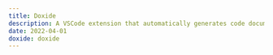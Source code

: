 ```yaml
---
title: Doxide
description: A VSCode extension that automatically generates code documentation, such as comments and docstrings, using OpenAI-Codex.
date: 2022-04-01
doxide: doxide
---
```

